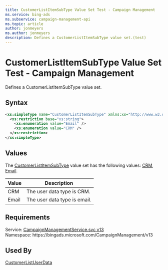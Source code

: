 ```yaml
---
title: CustomerListItemSubType Value Set Test - Campaign Management
ms.service: bing-ads
ms.subservice: campaign-management-api
ms.topic: article
author: jonmeyers
ms.author: jonmeyers
description: Defines a CustomerListItemSubType value set.(test)
---
```

# CustomerListItemSubType Value Set Test - Campaign Management
Defines a CustomerListItemSubType value set.

## Syntax
```xml
<xs:simpleType name="CustomerListItemSubType" xmlns:xs="http://www.w3.org/2001/XMLSchema">
  <xs:restriction base="xs:string">
    <xs:enumeration value="Email" />
    <xs:enumeration value="CRM" />
  </xs:restriction>
</xs:simpleType>
```

## <a name="values"></a>Values

The [CustomerListItemSubType](customerlistitemsubtype.md) value set has the following values: [CRM](#crm), [Email](#email).

|Value|Description|
|-----------|---------------|
|<a name="crm"></a>CRM|The user data type is CRM.|
|<a name="email"></a>Email|The user data type is email.|

## Requirements
Service: [CampaignManagementService.svc v13](https://campaign.api.bingads.microsoft.com/Api/Advertiser/CampaignManagement/v13/CampaignManagementService.svc)  
Namespace: https\://bingads.microsoft.com/CampaignManagement/v13  

## Used By
[CustomerListUserData](customerlistuserdata.md)  
